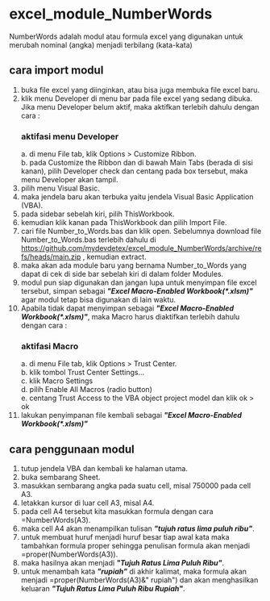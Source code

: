# excel_module_NumberWords
NumberWords adalah modul atau formula excel yang digunakan untuk merubah nominal (angka) menjadi terbilang (kata-kata)
  ## cara import modul
  1. buka file excel yang diinginkan, atau bisa juga membuka file excel baru.
  2. klik menu Developer di menu bar pada file excel yang sedang dibuka. Jika menu Developer belum aktif, maka aktifkan terlebih dahulu dengan cara :
		### aktifasi menu Developer
		a. di menu File tab, klik Options > Customize Ribbon. <br>
		b. pada Customize the Ribbon dan di bawah Main Tabs (berada di sisi kanan), pilih Developer check dan centang pada box tersebut, maka menu Developer akan tampil.	
  3. pilih menu Visual Basic.
  4. maka jendela baru akan terbuka yaitu jendela Visual Basic Application (VBA).
  5. pada sidebar sebelah kiri, pilih ThisWorkbook.
  6. kemudian klik kanan pada ThisWorkbook dan pilih Import File.
  7. cari file Number_to_Words.bas dan klik open. Sebelumnya download file Number_to_Words.bas terlebih dahulu di https://github.com/mydevdetex/excel_module_NumberWords/archive/refs/heads/main.zip , kemudian extract.
  8. maka akan ada module baru yang bernama Number_to_Words yang dapat di cek di side bar sebelah kiri di dalam folder Modules.
  9. modul pun siap digunakan dan jangan lupa untuk menyimpan file excel tersebut, simpan sebagai <b><i>"Excel Macro-Enabled Workbook(*.xlsm)"</i></b> agar modul tetap bisa digunakan di lain waktu.
  10. Apabila tidak dapat menyimpan sebagai <b><i>"Excel Macro-Enabled Workbook(*.xlsm)"</i></b>, maka Macro harus diaktifkan terlebih dahulu dengan cara :
		### aktifasi Macro
		a. di menu File tab, klik Options > Trust Center. <br>
 		b. klik tombol Trust Center Settings...<br>
      		c. klik Macro Settings<br>
      		d. pilih Enable All Macros (radio button)<br>
      		e. centang Trust Access to the VBA object project model dan klik ok > ok
  11. lakukan penyimpanan file kembali sebagai <b><i>"Excel Macro-Enabled Workbook(*.xlsm)"</i></b>
  ## cara penggunaan modul
  1. tutup jendela VBA dan kembali ke halaman utama.
  2. buka sembarang Sheet.
  3. masukkan sembarang angka pada suatu cell, misal 750000 pada cell A3.
  4. letakkan kursor di luar cell A3, misal A4.
  5. pada cell A4 tersebut kita masukkan formula dengan cara =NumberWords(A3).
  6. maka cell A4 akan menampilkan tulisan <b><i>"tujuh ratus lima puluh ribu"</i></b>.
  7. untuk membuat huruf menjadi huruf besar tiap awal kata maka tambahkan formula proper sehingga penulisan formula akan menjadi =proper(NumberWords(A3)).
  8. maka hasilnya akan menjadi <b><i>"Tujuh Ratus Lima Puluh Ribu"</i></b>.
  9. untuk menambah kata <b><i>"rupiah"</i></b> di akhir kalimat, maka formula akan menjadi =proper(NumberWords(A3)&" rupiah") dan akan menghasilkan keluaran <b><i>"Tujuh Ratus Lima Puluh Ribu Rupiah"</i></b>.
